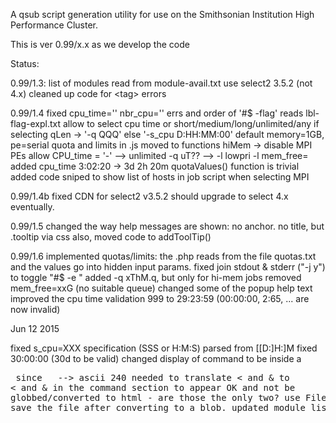 A qsub script generation utility for use on the Smithsonian Institution High
Performance Cluster. 

This is ver 0.99/x.x as we develop the code

Status:

0.99/1.3:
  list of modules read from module-avail.txt
  use select2 3.5.2 (not 4.x)
  cleaned up code for \<tag\> errors

0.99/1.4
  fixed cpu_time='' nbr_cpu='' errs and order of '#$ -flag'
  reads lbl-flag-expl.txt
  allow to select cpu time or short/medium/long/unlimited/any
    if selecting qLen -> '-q QQQ' else '-s_cpu D:HH:MM:00'
  default memory=1GB, pe=serial
  quota and limits in .js moved to functions
  hiMem -> disable MPI PEs
  allow CPU_time = '-' --> unlimited
  -q uT?? --> -l lowpri
  -l mem_free= added
  cpu_time 3:02:20 ->  3d 2h 20m
  quotaValues() function is trivial
  added code sniped to show list of hosts in job script when selecting MPI

0.99/1.4b
  fixed CDN for select2 v3.5.2
  should upgrade to select 4.x eventually.

0.99/1.5
  changed the way help messages are shown: 
  no anchor. no title, but .tooltip via css
  also, moved code to addToolTip()

0.99/1.6
  implemented quotas/limits: the .php reads from the file quotas.txt and
    the values go into hidden input params.
  fixed join stdout & stderr ("-j y") to toggle "#$ -e <name>"
  added -q xThM.q, but only for hi-mem jobs
  removed mem_free=xxG (no suitable queue)
  changed some of the popup help text
  improved the cpu time validation 999 to 29:23:59 (00:00:00, 2:65, ... are now invalid)

Jun 12 2015 

  fixed s_cpu=XXX specification (SSS or H:M:S) parsed from [[D:]H:]M
  fixed 30:00:00 (30d to be valid)
  changed display of command to be inside a <pre> since &nbsp; --> ascii 240
  needed to translate < and & to &lt; and &amp; in the command section to
  appear OK and not be globbed/converted to html - are those the only two?
  use FileSave.js to save the file after converting to a blob.
  updated module list

